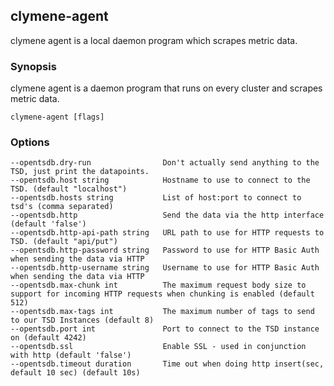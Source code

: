 ## clymene-agent

clymene agent is a local daemon program which scrapes metric data.

### Synopsis

clymene agent is a daemon program that runs on every cluster and scrapes metric data.

```
clymene-agent [flags]
```

### Options

```
--opentsdb.dry-run                Don't actually send anything to the TSD, just print the datapoints.
--opentsdb.host string            Hostname to use to connect to the TSD. (default "localhost")
--opentsdb.hosts string           List of host:port to connect to tsd's (comma separated)
--opentsdb.http                   Send the data via the http interface (default 'false')
--opentsdb.http-api-path string   URL path to use for HTTP requests to TSD. (default "api/put")
--opentsdb.http-password string   Password to use for HTTP Basic Auth when sending the data via HTTP
--opentsdb.http-username string   Username to use for HTTP Basic Auth when sending the data via HTTP
--opentsdb.max-chunk int          The maximum request body size to support for incoming HTTP requests when chunking is enabled (default 512)
--opentsdb.max-tags int           The maximum number of tags to send to our TSD Instances (default 8)
--opentsdb.port int               Port to connect to the TSD instance on (default 4242)
--opentsdb.ssl                    Enable SSL - used in conjunction with http (default 'false')
--opentsdb.timeout duration       Time out when doing http insert(sec, default 10 sec) (default 10s)
```

